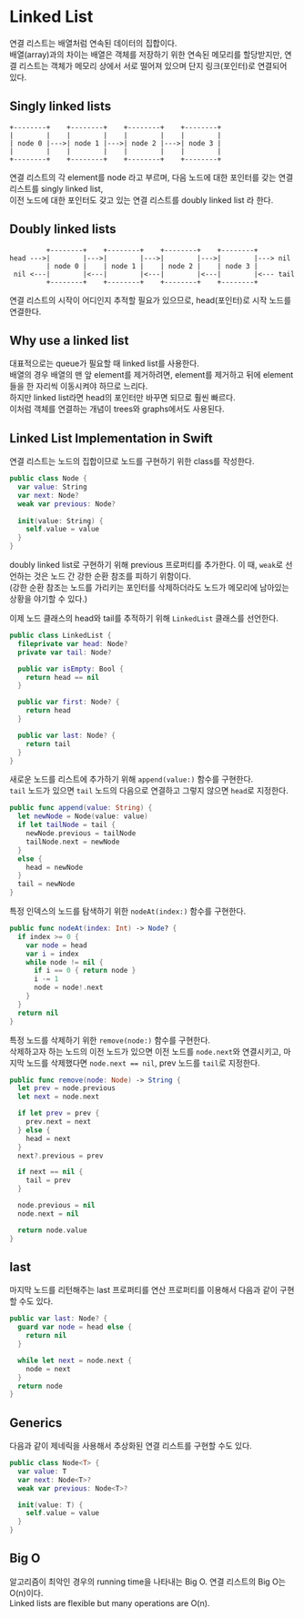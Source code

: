 # Linked List
연결 리스트는 배열처럼 연속된 데이터의 집합이다.  
배열(array)과의 차이는 배열은 객체를 저장하기 위한 연속된 메모리를 할당받지만, 연결 리스트는 객체가 메모리 상에서 서로 떨어져 있으며 단지 링크(포인터)로 연결되어 있다.  

## Singly linked lists
```
+--------+    +--------+    +--------+    +--------+
|        |    |        |    |        |    |        |
| node 0 |--->| node 1 |--->| node 2 |--->| node 3 |
|        |    |        |    |        |    |        |
+--------+    +--------+    +--------+    +--------+
```
연결 리스트의 각 element를 node 라고 부르며, 다음 노드에 대한 포인터를 갖는 연결 리스트를 singly linked list,  
이전 노드에 대한 포인터도 갖고 있는 연결 리스트를 doubly linked list 라 한다.
## Doubly linked lists
```
         +--------+    +--------+    +--------+    +--------+
head --->|        |--->|        |--->|        |--->|        |---> nil
         | node 0 |    | node 1 |    | node 2 |    | node 3 |
 nil <---|        |<---|        |<---|        |<---|        |<--- tail
         +--------+    +--------+    +--------+    +--------+
```
연결 리스트의 시작이 어디인지 추적할 필요가 있으므로, head(포인터)로 시작 노드를 연결한다.  

## Why use a linked list
대표적으로는 queue가 필요할 때 linked list를 사용한다.  
배열의 경우 배열의 맨 앞 element를 제거하려면, element를 제거하고 뒤에 element들을 한 자리씩 이동시켜야 하므로 느리다.  
하지만 linked list라면 head의 포인터만 바꾸면 되므로 훨씬 빠르다.  
이처럼 객체를 연결하는 개념이 trees와 graphs에서도 사용된다.  

## Linked List Implementation in Swift
연결 리스트는 노드의 집합이므로 노드를 구현하기 위한 class를 작성한다.
```swift
public class Node {
  var value: String
  var next: Node?
  weak var previous: Node?
  
  init(value: String) {
    self.value = value
  }
}
```
doubly linked list로 구현하기 위해 previous 프로퍼티를 추가한다. 이 때, `weak`로 선언하는 것은 노드 간 강한 순환 참조를 피하기 위함이다.  
(강한 순환 참조는 노드를 가리키는 포인터를 삭제하더라도 노드가 메모리에 남아있는 상황을 야기할 수 있다.)  

이제 노드 클래스의 head와 tail를 추적하기 위해 `LinkedList` 클래스를 선언한다.  
```swift
public class LinkedList {
  fileprivate var head: Node?
  private var tail: Node?

  public var isEmpty: Bool {
    return head == nil
  }

  public var first: Node? {
    return head
  }

  public var last: Node? {
    return tail
  }
}
```
새로운 노드를 리스트에 추가하기 위해 `append(value:)` 함수를 구현한다.  
`tail` 노드가 있으면 `tail` 노드의 다음으로 연결하고 그렇지 않으면 `head`로 지정한다.  
```swift
public func append(value: String) {
  let newNode = Node(value: value)
  if let tailNode = tail {
    newNode.previous = tailNode
    tailNode.next = newNode
  } 
  else {
    head = newNode
  }
  tail = newNode
}
```
특정 인덱스의 노드를 탐색하기 위한 `nodeAt(index:)` 함수를 구현한다.  
```swift
public func nodeAt(index: Int) -> Node? {
  if index >= 0 {
    var node = head
    var i = index
    while node != nil {
      if i == 0 { return node }
      i -= 1
      node = node!.next
    }
  }
  return nil
}
```
특정 노드를 삭제하기 위한 `remove(node:)` 함수를 구현한다.  
삭제하고자 하는 노드의 이전 노드가 있으면 이전 노드를 `node.next`와 연결시키고, 마지막 노드를 삭제했다면 `node.next == nil`, prev 노드를 `tail`로 지정한다.  
```swift
public func remove(node: Node) -> String {
  let prev = node.previous
  let next = node.next

  if let prev = prev {
    prev.next = next
  } else { 
    head = next
  }
  next?.previous = prev

  if next == nil { 
    tail = prev
  }

  node.previous = nil 
  node.next = nil

  return node.value
}
```
## last
마지막 노드를 리턴해주는 last 프로퍼티를 연산 프로퍼티를 이용해서 다음과 같이 구현할 수도 있다.  
```swift
public var last: Node? {
  guard var node = head else {
    return nil
  }

  while let next = node.next {
    node = next
  }
  return node
}
```
## Generics
다음과 같이 제네릭을 사용해서 추상화된 연결 리스트를 구현할 수도 있다.
```swift
public class Node<T> {
  var value: T
  var next: Node<T>?
  weak var previous: Node<T>?

  init(value: T) {
    self.value = value
  }
}
```
## Big O
알고리즘이 최악인 경우의 running time을 나타내는 Big O. 연결 리스트의 Big O는 O(n)이다.  
Linked lists are flexible but many operations are O(n).
